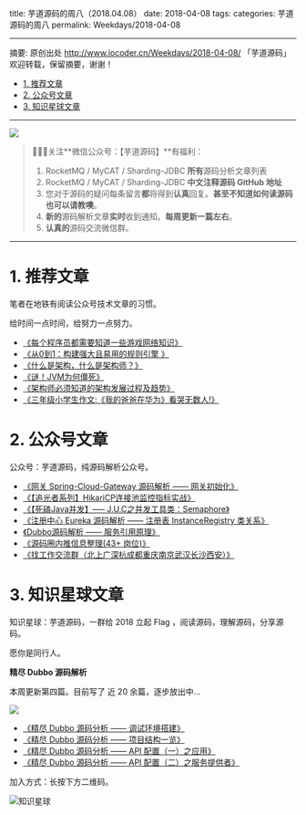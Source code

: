 title: 芋道源码的周八（2018.04.08）
date: 2018-04-08
tags:
categories: 芋道源码的周八
permalink: Weekdays/2018-04-08

-------

摘要: 原创出处 http://www.iocoder.cn/Weekdays/2018-04-08/ 「芋道源码」欢迎转载，保留摘要，谢谢！

- [1. 推荐文章](http://www.iocoder.cn/Weekdays/2018-04-08/)
- [2. 公众号文章](http://www.iocoder.cn/Weekdays/2018-04-08/)
- [3. 知识星球文章](http://www.iocoder.cn/Weekdays/2018-04-08/)

-------

![](http://www.iocoder.cn/images/common/wechat_mp_2017_07_31.jpg)

> 🙂🙂🙂关注**微信公众号：【芋道源码】**有福利：  
> 1. RocketMQ / MyCAT / Sharding-JDBC **所有**源码分析文章列表  
> 2. RocketMQ / MyCAT / Sharding-JDBC **中文注释源码 GitHub 地址**  
> 3. 您对于源码的疑问每条留言**都**将得到**认真**回复。**甚至不知道如何读源码也可以请教噢**。  
> 4. **新的**源码解析文章**实时**收到通知。**每周更新一篇左右**。  
> 5. **认真的**源码交流微信群。

-------

# 1. 推荐文章

笔者在地铁有阅读公众号技术文章的习惯。

给时间一点时间，给努力一点努力。

* [《每个程序员都需要知道一些游戏网络知识》](https://mp.weixin.qq.com/s?__biz=MzAxNjAzMTQyMA==&mid=2648476798&idx=1&sn=b405db869a95e66bc0eb2c96b51e42cd&chksm=83d327adb4a4aebb2dd2e6ec69f456266c04ed842c22f82935d0f76d6d870d36cf99c513d697&mpshare=1&scene=1&srcid=0709wxJZXc09K6z6UWixy4XC#rd)
* [《从0到1：构建强大且易用的规则引擎 》](https://mp.weixin.qq.com/s?__biz=MzAxNjAzMTQyMA==&mid=2648476794&idx=1&sn=42dc104f16d11b7c61406bc74838ab15&chksm=83d327a9b4a4aebfeb1d7bda14ab92e679336ef8519fba9fd2aeb899e393d0b6fc42394a2b99&mpshare=1&scene=1&srcid=07095SyhJSRQRA2jPaxA7tkv#rd)
* [《什么是架构，什么是架构师？》](https://mp.weixin.qq.com/s?__biz=MzIwMzg1ODcwMw==&mid=2247486195&amp;idx=1&amp;sn=f450e6ef4e2f08f6ebe43577a292c8f3&source=41#wechat_redirect)
* [《谜！JVM为何僵死》](https://mp.weixin.qq.com/s?__biz=MzIyMTg0OTExOQ==&mid=2247483807&idx=1&sn=23de05d103390a31691ddddc3423a385&chksm=e83732efdf40bbf989519a3602bd6b94b1b472a4da628c23307b7d835cb4120f97e412acb53e&mpshare=1&scene=1&srcid=0716YW8N9fmlxExwAs9Cqwqj#rd)
* [《架构师必须知道的架构发展过程及趋势》](https://mp.weixin.qq.com/s?__biz=MzAwNjE3ODQ4NQ==&mid=2650898706&idx=1&sn=756192c5b73963749f3327a3c961e4b6&chksm=80e472c8b793fbde52e25bae6b956ddacab6409b8bb5b87439994c93b62b16b350727ee8f3ab&mpshare=1&scene=1&srcid=0709DuIoHP1BV4lhpy9x8FOT#rd)
* [《三年级小学生作文:《我的爸爸在华为》看哭无数人!》](https://mp.weixin.qq.com/s?__biz=MjM5MDI1ODUyMA==&mid=2672939003&idx=1&sn=16a1e3e4cc575c3606e44b5abed60cfa&chksm=bce2ebcc8b9562daa912f6d950e1fbe6555fbfa937eed97b4dc9b1d7634fb3ed4534ba64154f&mpshare=1&scene=1&srcid=0709hg7dOKroVq8JTAIT2FDD#rd)

# 2. 公众号文章

公众号：芋道源码，纯源码解析公众号。

* [《网关 Spring-Cloud-Gateway 源码解析 —— 网关初始化》](https://mp.weixin.qq.com/s?__biz=MzUzMTA2NTU2Ng==&mid=2247484320&idx=1&sn=f3623641a17ffe8fd2b6cdeeafd16130&chksm=fa497c11cd3ef507af8c92bcfaa38a71d89d4a1a1690283f9b322d70ed18f153eeaceda01f03#rd)
* [《【追光者系列】HikariCP连接池监控指标实战》](https://mp.weixin.qq.com/s?__biz=MzUzMTA2NTU2Ng==&mid=2247484322&idx=1&sn=c31d2517f5e41f89ccb0a2f8d736854f&chksm=fa497c13cd3ef505f0eeb280ad2ccbd44aef3ec34fd2805f8c82e18c2e324c905732c5b74543#rd)
* [《【死磕Java并发】—– J.U.C之并发工具类：Semaphore》](https://mp.weixin.qq.com/s?__biz=MzUzMTA2NTU2Ng==&mid=2247484323&idx=1&sn=cb2b572227a9004840abdfd26e7dd336&chksm=fa497c12cd3ef50447bf162d63d977747dd4478a75ccda46522c6903d386b5c69581670b495a#rd)
* [《注册中心 Eureka 源码解析 —— 注册表 InstanceRegistry 类关系》](https://mp.weixin.qq.com/s?__biz=MzUzMTA2NTU2Ng==&mid=2247484324&idx=1&sn=bdac85369c1f5cffd37ebaca1cb07d43&chksm=fa497c15cd3ef503374508e8a669c2fa16d444f9ac2cc8e5ad918ac4bf19685f23f40725f160#rd)
* [《Dubbo源码解析 —— 服务引用原理》](https://mp.weixin.qq.com/s?__biz=MzUzMTA2NTU2Ng==&mid=2247484325&idx=1&sn=1c686d832f5e88aacda2c089be8d831f&chksm=fa497c14cd3ef502a82eb7f8f4a57703762912911dff01968aabe9d42a9c695f9ce8ad13ed76#rd)
* [《源码圈内推信息整理(43+ 岗位)》](https://mp.weixin.qq.com/s?__biz=MzUzMTA2NTU2Ng==&mid=2247484329&idx=1&sn=69b3e8e228445c3e755978f0665f5997&chksm=fa497c18cd3ef50e681085fe82ab674ec11bf31c16473265b117436576da8ab5cf0fde978fcb#rd)
* [《找工作交流群（北上广深杭成都重庆南京武汉长沙西安）》](https://mp.weixin.qq.com/s?__biz=MzUzMTA2NTU2Ng==&mid=2247484329&idx=2&sn=90e67febaef836680b67ba8980de0798&chksm=fa497c18cd3ef50e7dcec26dfcb7ab69d1bc07ad0e586634a93e7104544efbc96b16c9620fd6#rd)

# 3. 知识星球文章 

知识星球：芋道源码，一群给 2018 立起 Flag ，阅读源码，理解源码，分享源码。

愿你是同行人。

**精尽 Dubbo 源码解析**

本周更新第四篇。目前写了 近 20 余篇，逐步放出中...

![](http://www.iocoder.cn/images/Weekdays/2018_04_08/01.png)

* [《精尽 Dubbo 源码分析 —— 调试环境搭建》](#)
* [《精尽 Dubbo 源码分析 —— 项目结构一览》](#)
* [《精尽 Dubbo 源码分析 —— API 配置（一）之应用》](#)
* [《精尽 Dubbo 源码分析 —— API 配置（二）之服务提供者》](#)


加入方式：长按下方二维码。

![知识星球](http://www.iocoder.cn/images/Architecture/2017_12_29/01.png)